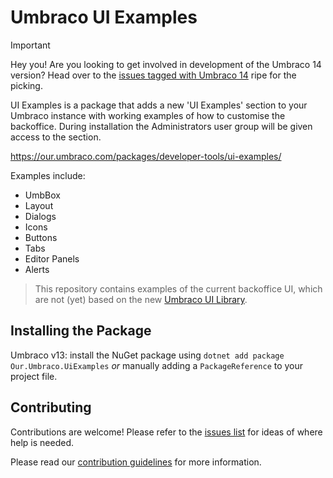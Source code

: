 # Umbraco UI Examples
> [!IMPORTANT]  
> Hey you! Are you looking to get involved in development of the Umbraco 14 version? Head over to the [issues tagged with Umbraco 14](https://github.com/umbraco/UI-Examples/issues?q=is%3Aissue+is%3Aopen+label%3A%22Umbraco+14%22) ripe for the picking.
 
UI Examples is a package that adds a new 'UI Examples' section to your Umbraco instance with working examples of how to customise the backoffice. During installation the Administrators user group will be given access to the section.

https://our.umbraco.com/packages/developer-tools/ui-examples/

Examples include:
- UmbBox
- Layout
- Dialogs
- Icons
- Buttons
- Tabs
- Editor Panels
- Alerts

> This repository contains examples of the current backoffice UI, which are not (yet) based on the new [Umbraco UI Library](https://github.com/umbraco/Umbraco.UI).

## Installing the Package 
Umbraco v13: install the NuGet package using `dotnet add package Our.Umbraco.UiExamples` *or* manually adding a `PackageReference` to your project file.

## Contributing
Contributions are welcome! Please refer to the [issues list](./issues) for ideas of where help is needed.

Please read our [contribution guidelines](./CONTRIBUTING.md) for more information.
